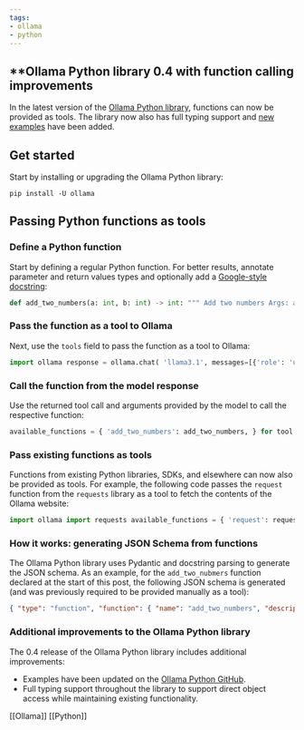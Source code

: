 ```yaml
---
tags:
- ollama
- python
---
```

## **Ollama Python library 0.4 with function calling improvements

In the latest version of the [Ollama Python library](https://github.com/ollama/ollama-python), functions can now be provided as tools. The library now also has full typing support and [new examples](https://github.com/ollama/ollama-python/tree/main/examples) have been added.

## Get started

Start by installing or upgrading the Ollama Python library:

```
pip install -U ollama
```

## Passing Python functions as tools

### Define a Python function

Start by defining a regular Python function. For better results, annotate parameter and return values types and optionally add a [Google-style docstring](https://google.github.io/styleguide/pyguide.html#doc-function-raises):

```py
def add_two_numbers(a: int, b: int) -> int: """ Add two numbers Args: a: The first integer number b: The second integer number Returns: int: The sum of the two numbers """ return a + b
```

### Pass the function as a tool to Ollama

Next, use the `tools` field to pass the function as a tool to Ollama:

```py
import ollama response = ollama.chat( 'llama3.1', messages=[{'role': 'user', 'content': 'What is 10 + 10?'}], tools=[add_two_numbers], # Actual function reference )
```

### Call the function from the model response

Use the returned tool call and arguments provided by the model to call the respective function:

```py
available_functions = { 'add_two_numbers': add_two_numbers, } for tool in response.message.tool_calls or []: function_to_call = available_functions.get(tool.function.name) if function_to_call: print('Function output:', function_to_call(**tool.function.arguments)) else: print('Function not found:', tool.function.name)
```

### Pass existing functions as tools

Functions from existing Python libraries, SDKs, and elsewhere can now also be provided as tools. For example, the following code passes the `request` function from the `requests` library as a tool to fetch the contents of the Ollama website:

```python
import ollama import requests available_functions = { 'request': requests.request, } response = ollama.chat( 'llama3.1', messages=[{ 'role': 'user', 'content': 'get the ollama.com webpage?', }], tools=[requests.request], ) for tool in response.message.tool_calls or []: function_to_call = available_functions.get(tool.function.name) if function_to_call == requests.request: # Make an HTTP request to the URL specified in the tool call resp = function_to_call( method=tool.function.arguments.get('method'), url=tool.function.arguments.get('url'), ) print(resp.text) else: print('Function not found:', tool.function.name)
```

### How it works: generating JSON Schema from functions

The Ollama Python library uses Pydantic and docstring parsing to generate the JSON schema. As an example, for the `add_two_nubmers` function declared at the start of this post, the following JSON schema is generated (and was previously required to be provided manually as a tool):

```json
{ "type": "function", "function": { "name": "add_two_numbers", "description": "Add two numbers", "parameters": { "type": "object", "required": [ "a", "b" ], "properties": { "a": { "type": "integer", "description": "The first integer number" }, "b": { "type": "integer", "description": "The second integer number" } } } } }
```

### Additional improvements to the Ollama Python library

The 0.4 release of the Ollama Python library includes additional improvements:

-   Examples have been updated on the [Ollama Python GitHub](https://github.com/ollama/ollama-python/tree/main/examples).
-   Full typing support throughout the library to support direct object access while maintaining existing functionality.

[[Ollama]]  [[Python]]